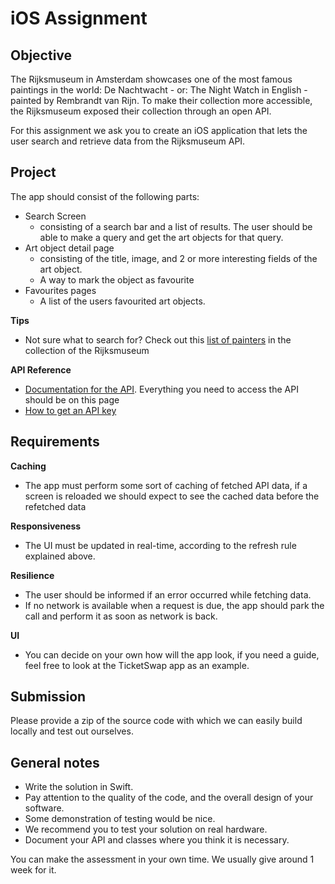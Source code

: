# iOS Assignment
## Objective
The Rijksmuseum in Amsterdam showcases one of the most famous paintings in the world: De Nachtwacht - or: The Night Watch in English - painted by Rembrandt van Rijn. To make their collection more accessible, the Rijksmuseum exposed their collection through an open API. 

For this assignment we ask you to create an iOS application that lets the user search and retrieve data from the Rijksmuseum API.

## Project
The app should consist of the following parts:
- Search Screen
    - consisting of a search bar and a list of results. The user should be able to make a query and get the art objects for that query.
- Art object detail page 
    - consisting of the title, image, and 2 or more interesting fields of the art object.
    - A way to mark the object as favourite
- Favourites pages
    - A list of the users favourited art objects.

**Tips**
- Not sure what to search for? Check out this [list of painters](https://en.wikipedia.org/wiki/List_of_painters_in_the_collection_of_the_Rijksmuseum) in the collection of the Rijksmuseum

**API Reference**
- [Documentation for the API](https://data.rijksmuseum.nl/object-metadata/api/). Everything you need to access the API should be on this page
- [How to get an API key](https://data.rijksmuseum.nl/object-metadata/api/#access-to-apis)

## Requirements
**Caching**
* The app must perform some sort of caching of fetched API data, if a screen is reloaded we should expect to see the cached data before the refetched data

**Responsiveness**
* The UI must be updated in real-time, according to the refresh rule explained above.

**Resilience**
* The user should be informed if an error occurred while fetching data.
* If no network is available when a request is due, the app should park the call and perform it as soon as network is back.

**UI**
* You can decide on your own how will the app look, if you need a guide, feel free to look at the TicketSwap app as an example.

## Submission
Please provide a zip of the source code with which we can easily build locally and test out ourselves.

## General notes
- Write the solution in Swift.
- Pay attention to the quality of the code, and the overall design of your software.
- Some demonstration of testing would be nice.
- We recommend you to test your solution on real hardware.
- Document your API and classes where you think it is necessary.

You can make the assessment in your own time. We usually give around 1 week for it.
